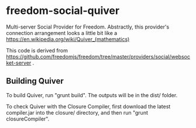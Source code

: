 freedom-social-quiver
=======================

Multi-server Social Provider for Freedom.
Abstractly, this provider's connection arrangement looks a little bit like a https://en.wikipedia.org/wiki/Quiver_(mathematics)

This code is derived from https://github.com/freedomjs/freedom/tree/master/providers/social/websocket-server .

Building Quiver
--------
To build Quiver, run "grunt build".  The outputs will be in the dist/ folder.

To check Quiver with the Closure Compiler, first download the latest compiler.jar into the closure/ directory,
and then run "grunt closureCompiler".
